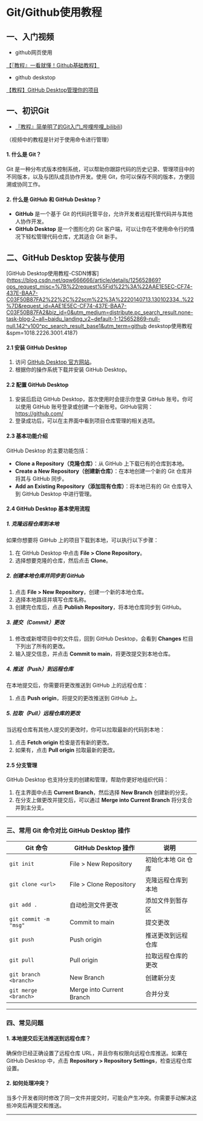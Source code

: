 # Git/Github使用教程

## 一、入门视频

- github网页使用

[【『教程』一看就懂！Github基础教程】]([『教程』一看就懂！Github基础教程_哔哩哔哩_bilibili](https://www.bilibili.com/video/BV1hS4y1S7wL/?share_source=copy_web&vd_source=7a007e4f564788534f2a868e13842e19))

- github deskstop

[【教程】GitHub Desktop管理你的项目](https://www.bilibili.com/video/BV13W411U7HY/?spm_id_from=333.788.recommend_more_video.-1&vd_source=47fc0cc04a21237719f0c5d6fe89d40e)



## 一、初识Git

- [『教程』简单明了的Git入门_哔哩哔哩_bilibili](https://www.bilibili.com/video/BV1Cr4y1J7iQ/?share_source=copy_web&vd_source=7a007e4f564788534f2a868e13842e19))

（视频中的教程是针对于使用命令进行管理）

#### 1. 什么是 Git？

Git 是一种分布式版本控制系统，可以帮助你跟踪代码的历史记录、管理项目中的不同版本，以及与团队成员协作开发。使用 Git，你可以保存不同的版本，方便回溯或协同工作。

#### 2. 什么是 GitHub 和 GitHub Desktop？

- **GitHub** 是一个基于 Git 的代码托管平台，允许开发者远程托管代码并与其他人协作开发。
- **GitHub Desktop** 是一个图形化的 Git 客户端，可以让你在不使用命令行的情况下轻松管理代码仓库，尤其适合 Git 新手。

## 二、GitHub Desktop 安装与使用

[GitHub Desktop使用教程-CSDN博客](https://blog.csdn.net/qqw666666/article/details/125652869?ops_request_misc=%7B%22request%5Fid%22%3A%22AAE1E5EC-CF74-437E-BAA7-C03F50B87FA2%22%2C%22scm%22%3A%2220140713.130102334..%22%7D&request_id=AAE1E5EC-CF74-437E-BAA7-C03F50B87FA2&biz_id=0&utm_medium=distribute.pc_search_result.none-task-blog-2~all~baidu_landing_v2~default-1-125652869-null-null.142^v100^pc_search_result_base1&utm_term=github deskstop使用教程&spm=1018.2226.3001.4187)

#### 2.1 安装 GitHub Desktop

1. 访问 [GitHub Desktop 官方网站](https://desktop.github.com/)。
2. 根据你的操作系统下载并安装 GitHub Desktop。

#### 2.2 配置 GitHub Desktop

1. 安装后启动 GitHub Desktop，首次使用时会提示你登录 GitHub 账号。你可以使用 GitHub 账号登录或创建一个新账号。GitHub官网：https://github.com/
2. 登录成功后，可以在主界面中看到项目仓库管理的相关选项。

#### 2.3 基本功能介绍

GitHub Desktop 的主要功能包括：

- **Clone a Repository（克隆仓库）**：从 GitHub 上下载已有的仓库到本地。
- **Create a New Repository（创建新仓库）**：在本地创建一个新的 Git 仓库并将其与 GitHub 同步。
- **Add an Existing Repository（添加现有仓库）**：将本地已有的 Git 仓库导入到 GitHub Desktop 中进行管理。

#### 2.4 GitHub Desktop 基本使用流程

##### 1. 克隆远程仓库到本地

如果你想要将 GitHub 上的项目下载到本地，可以执行以下步骤：

1. 在 GitHub Desktop 中点击 **File > Clone Repository**。
2. 选择想要克隆的仓库，然后点击 **Clone**。

##### 2. 创建本地仓库并同步到 GitHub

1. 点击 **File > New Repository**，创建一个新的本地仓库。
2. 选择本地路径并填写仓库名称。
3. 创建完仓库后，点击 **Publish Repository**，将本地仓库同步到 GitHub。

##### 3. 提交（Commit）更改

1. 修改或新增项目中的文件后，回到 GitHub Desktop，会看到 **Changes** 栏目下列出了所有的更改。
2. 输入提交信息，并点击 **Commit to main**，将更改提交到本地仓库。

##### 4. 推送（Push）到远程仓库

在本地提交后，你需要将更改推送到 GitHub 上的远程仓库：

1. 点击 **Push origin**，将提交的更改推送到 GitHub 上。

##### 5. 拉取（Pull）远程仓库的更改

当远程仓库有其他人提交的更改时，你可以拉取最新的代码到本地：

1. 点击 **Fetch origin** 检查是否有新的更改。
2. 如果有，点击 **Pull origin** 拉取最新的更改。

#### 2.5 分支管理

GitHub Desktop 也支持分支的创建和管理，帮助你更好地组织代码：

1. 在主界面中点击 **Current Branch**，然后选择 **New Branch** 创建新的分支。
2. 在分支上做更改并提交后，可以通过 **Merge into Current Branch** 将分支合并到主分支。

---

### 三、常用 Git 命令对比 GitHub Desktop 操作

| Git 命令              | GitHub Desktop 操作       | 说明                |
| --------------------- | ------------------------- | ------------------- |
| `git init`            | File > New Repository     | 初始化本地 Git 仓库 |
| `git clone <url>`     | File > Clone Repository   | 克隆远程仓库到本地  |
| `git add .`           | 自动检测文件更改          | 添加文件到暂存区    |
| `git commit -m "msg"` | Commit to main            | 提交更改            |
| `git push`            | Push origin               | 推送更改到远程仓库  |
| `git pull`            | Pull origin               | 拉取远程仓库的更改  |
| `git branch <branch>` | New Branch                | 创建新分支          |
| `git merge <branch>`  | Merge into Current Branch | 合并分支            |

---

### 四、常见问题

#### 1. 本地提交后无法推送到远程仓库？

确保你已经正确设置了远程仓库 URL，并且你有权限向远程仓库推送。如果在 GitHub Desktop 中，点击 **Repository > Repository Settings**，检查远程仓库设置。

#### 2. 如何处理冲突？

当多个开发者同时修改了同一文件并提交时，可能会产生冲突。你需要手动解决这些冲突后再提交和推送。

---

